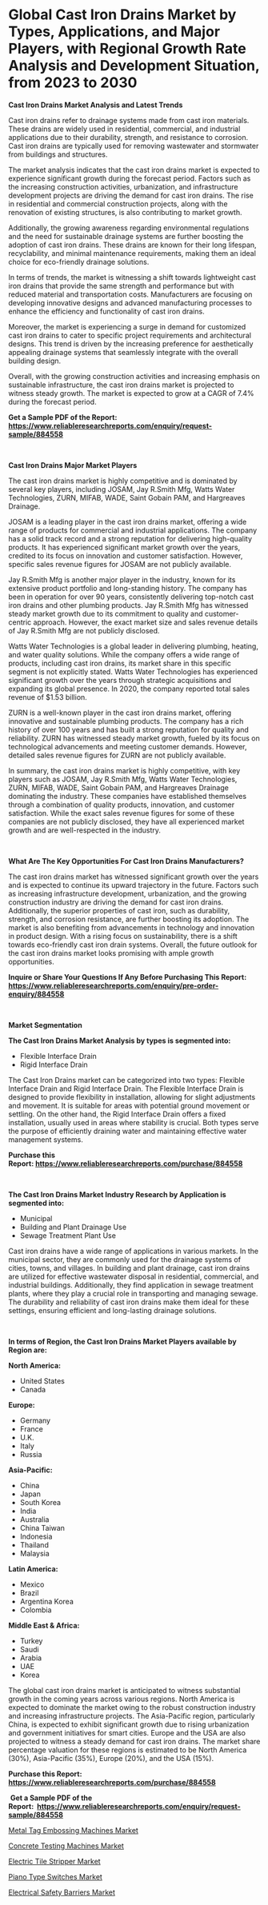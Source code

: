 <p><h1>Global Cast Iron Drains Market by Types, Applications, and Major Players, with Regional Growth Rate Analysis and Development Situation, from 2023 to 2030</h1></p><p><strong>Cast Iron Drains Market Analysis and Latest Trends</strong></p>
<p><p>Cast iron drains refer to drainage systems made from cast iron materials. These drains are widely used in residential, commercial, and industrial applications due to their durability, strength, and resistance to corrosion. Cast iron drains are typically used for removing wastewater and stormwater from buildings and structures.</p><p>The market analysis indicates that the cast iron drains market is expected to experience significant growth during the forecast period. Factors such as the increasing construction activities, urbanization, and infrastructure development projects are driving the demand for cast iron drains. The rise in residential and commercial construction projects, along with the renovation of existing structures, is also contributing to market growth.</p><p>Additionally, the growing awareness regarding environmental regulations and the need for sustainable drainage systems are further boosting the adoption of cast iron drains. These drains are known for their long lifespan, recyclability, and minimal maintenance requirements, making them an ideal choice for eco-friendly drainage solutions.</p><p>In terms of trends, the market is witnessing a shift towards lightweight cast iron drains that provide the same strength and performance but with reduced material and transportation costs. Manufacturers are focusing on developing innovative designs and advanced manufacturing processes to enhance the efficiency and functionality of cast iron drains.</p><p>Moreover, the market is experiencing a surge in demand for customized cast iron drains to cater to specific project requirements and architectural designs. This trend is driven by the increasing preference for aesthetically appealing drainage systems that seamlessly integrate with the overall building design.</p><p>Overall, with the growing construction activities and increasing emphasis on sustainable infrastructure, the cast iron drains market is projected to witness steady growth. The market is expected to grow at a CAGR of 7.4% during the forecast period.</p></p>
<p><strong>Get a Sample PDF of the Report:&nbsp; <a href="https://www.reliableresearchreports.com/enquiry/request-sample/884558">https://www.reliableresearchreports.com/enquiry/request-sample/884558</a></strong></p>
<p>&nbsp;</p>
<p><strong>Cast Iron Drains Major Market Players</strong></p>
<p><p>The cast iron drains market is highly competitive and is dominated by several key players, including JOSAM, Jay R.Smith Mfg, Watts Water Technologies, ZURN, MIFAB, WADE, Saint Gobain PAM, and Hargreaves Drainage. </p><p>JOSAM is a leading player in the cast iron drains market, offering a wide range of products for commercial and industrial applications. The company has a solid track record and a strong reputation for delivering high-quality products. It has experienced significant market growth over the years, credited to its focus on innovation and customer satisfaction. However, specific sales revenue figures for JOSAM are not publicly available.</p><p>Jay R.Smith Mfg is another major player in the industry, known for its extensive product portfolio and long-standing history. The company has been in operation for over 90 years, consistently delivering top-notch cast iron drains and other plumbing products. Jay R.Smith Mfg has witnessed steady market growth due to its commitment to quality and customer-centric approach. However, the exact market size and sales revenue details of Jay R.Smith Mfg are not publicly disclosed.</p><p>Watts Water Technologies is a global leader in delivering plumbing, heating, and water quality solutions. While the company offers a wide range of products, including cast iron drains, its market share in this specific segment is not explicitly stated. Watts Water Technologies has experienced significant growth over the years through strategic acquisitions and expanding its global presence. In 2020, the company reported total sales revenue of $1.53 billion.</p><p>ZURN is a well-known player in the cast iron drains market, offering innovative and sustainable plumbing products. The company has a rich history of over 100 years and has built a strong reputation for quality and reliability. ZURN has witnessed steady market growth, fueled by its focus on technological advancements and meeting customer demands. However, detailed sales revenue figures for ZURN are not publicly available.</p><p>In summary, the cast iron drains market is highly competitive, with key players such as JOSAM, Jay R.Smith Mfg, Watts Water Technologies, ZURN, MIFAB, WADE, Saint Gobain PAM, and Hargreaves Drainage dominating the industry. These companies have established themselves through a combination of quality products, innovation, and customer satisfaction. While the exact sales revenue figures for some of these companies are not publicly disclosed, they have all experienced market growth and are well-respected in the industry.</p></p>
<p>&nbsp;</p>
<p><strong>What Are The Key Opportunities For Cast Iron Drains Manufacturers?</strong></p>
<p><p>The cast iron drains market has witnessed significant growth over the years and is expected to continue its upward trajectory in the future. Factors such as increasing infrastructure development, urbanization, and the growing construction industry are driving the demand for cast iron drains. Additionally, the superior properties of cast iron, such as durability, strength, and corrosion resistance, are further boosting its adoption. The market is also benefiting from advancements in technology and innovation in product design. With a rising focus on sustainability, there is a shift towards eco-friendly cast iron drain systems. Overall, the future outlook for the cast iron drains market looks promising with ample growth opportunities.</p></p>
<p><strong>Inquire or Share Your Questions If Any Before Purchasing This Report: <a href="https://www.reliableresearchreports.com/enquiry/pre-order-enquiry/884558">https://www.reliableresearchreports.com/enquiry/pre-order-enquiry/884558</a></strong></p>
<p>&nbsp;</p>
<p><strong>Market Segmentation</strong></p>
<p><strong>The Cast Iron Drains Market Analysis by types is segmented into:</strong></p>
<p><ul><li>Flexible Interface Drain</li><li>Rigid Interface Drain</li></ul></p>
<p><p>The Cast Iron Drains market can be categorized into two types: Flexible Interface Drain and Rigid Interface Drain. The Flexible Interface Drain is designed to provide flexibility in installation, allowing for slight adjustments and movement. It is suitable for areas with potential ground movement or settling. On the other hand, the Rigid Interface Drain offers a fixed installation, usually used in areas where stability is crucial. Both types serve the purpose of efficiently draining water and maintaining effective water management systems.</p></p>
<p><strong>Purchase this Report:&nbsp;<a href="https://www.reliableresearchreports.com/purchase/884558">https://www.reliableresearchreports.com/purchase/884558</a></strong></p>
<p>&nbsp;</p>
<p><strong>The Cast Iron Drains Market Industry Research by Application is segmented into:</strong></p>
<p><ul><li>Municipal</li><li>Building and Plant Drainage Use</li><li>Sewage Treatment Plant Use</li></ul></p>
<p><p>Cast iron drains have a wide range of applications in various markets. In the municipal sector, they are commonly used for the drainage systems of cities, towns, and villages. In building and plant drainage, cast iron drains are utilized for effective wastewater disposal in residential, commercial, and industrial buildings. Additionally, they find application in sewage treatment plants, where they play a crucial role in transporting and managing sewage. The durability and reliability of cast iron drains make them ideal for these settings, ensuring efficient and long-lasting drainage solutions.</p></p>
<p>&nbsp;</p>
<p><strong>In terms of Region, the Cast Iron Drains Market Players available by Region are:</strong></p>
<p>
    <p> <strong> North America: </strong>
        <ul>
            <li>United States</li>
            <li>Canada</li>
        </ul>
        </p> 
    <p> <strong> Europe: </strong>
        <ul>
            <li>Germany</li>
            <li>France</li>
            <li>U.K.</li>
            <li>Italy</li>
            <li>Russia</li>
        </ul>
        </p> 
    <p> <strong> Asia-Pacific: </strong>
        <ul>
            <li>China</li>
            <li>Japan</li>
            <li>South Korea</li>
            <li>India</li>
            <li>Australia</li>
            <li>China Taiwan</li>
            <li>Indonesia</li>
            <li>Thailand</li>
            <li>Malaysia</li>
        </ul>
        </p> 
    <p> <strong> Latin America: </strong>
        <ul>
            <li>Mexico</li>
            <li>Brazil</li>
            <li>Argentina Korea</li>
            <li>Colombia</li>
        </ul>
        </p> 
    <p> <strong> Middle East & Africa: </strong>
        <ul>
            <li>Turkey</li>
            <li>Saudi</li>
            <li>Arabia</li>
            <li>UAE</li>
            <li>Korea</li>
        </ul>
    </p>
    </p>
<p><p>The global cast iron drains market is anticipated to witness substantial growth in the coming years across various regions. North America is expected to dominate the market owing to the robust construction industry and increasing infrastructure projects. The Asia-Pacific region, particularly China, is expected to exhibit significant growth due to rising urbanization and government initiatives for smart cities. Europe and the USA are also projected to witness a steady demand for cast iron drains. The market share percentage valuation for these regions is estimated to be North America (30%), Asia-Pacific (35%), Europe (20%), and the USA (15%).</p></p>
<p><strong>Purchase this Report: <a href="https://www.reliableresearchreports.com/purchase/884558">https://www.reliableresearchreports.com/purchase/884558</a></strong></p>
<p>&nbsp;<strong>Get a Sample PDF of the Report:&nbsp;&nbsp;<a href="https://www.reliableresearchreports.com/enquiry/request-sample/884558">https://www.reliableresearchreports.com/enquiry/request-sample/884558</a></strong></p>
<p><strong></strong></p>
<p><p><a href="https://medium.com/@noemiharvey05/metal-tag-embossing-machines-market-size-cagr-trends-2024-2030-2697acb5f952">Metal Tag Embossing Machines Market</a></p><p><a href="https://medium.com/@rosaerluke/concrete-testing-machines-market-analysis-its-cagr-market-segmentation-and-global-industry-6c033a42722e">Concrete Testing Machines Market</a></p><p><a href="https://medium.com/@adolfoadams1988/electric-tile-stripper-market-exploring-market-share-market-trends-and-future-growth-b8c1138bbe89">Electric Tile Stripper Market</a></p><p><a href="https://medium.com/@royalmiller09/piano-type-switches-market-report-reveals-the-latest-trends-and-growth-opportunities-of-this-market-fa0ec2e8bca8">Piano Type Switches Market</a></p><p><a href="https://medium.com/@loyceharber/electrical-safety-barriers-market-size-cagr-trends-2024-2030-f834240e55df">Electrical Safety Barriers Market</a></p></p>